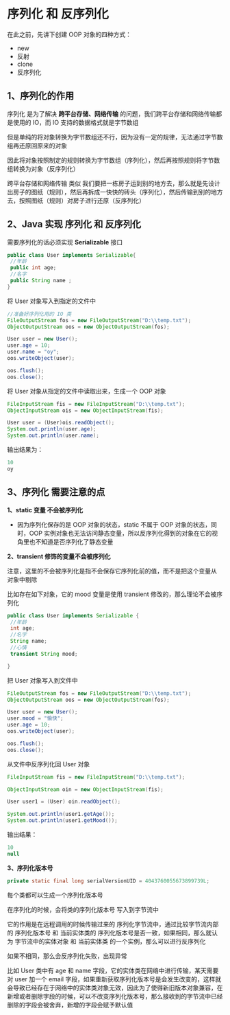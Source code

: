 # 序列化 和 反序列化



在此之前，先讲下创建 OOP 对象的四种方式：

- new
- 反射
- clone
- 反序列化



## 1、序列化的作用

序列化 是为了解决 **跨平台存储、网络传输** 的问题，我们跨平台存储和网络传输都是使用的 IO，而 IO 支持的数据格式就是字节数组

但是单纯的将对象转换为字节数组还不行，因为没有一定的规律，无法通过字节数组再还原回原来的对象

因此将对象按照制定的规则转换为字节数组（序列化），然后再按照规则将字节数组转换为对象（反序列化）



跨平台存储和网络传输 类似 我们要把一栋房子运到别的地方去，那么就是先设计出房子的图纸（规则），然后再拆成一快快的砖头（序列化），然后传输到别的地方去，按照图纸（规则）对房子进行还原（反序列化）



## 2、Java 实现 序列化 和 反序列化

需要序列化的话必须实现 **Serializable** 接口

```java
public class User implements Serializable{
 //年龄
 public int age;
 //名字
 public String name ;
}
```



将 User 对象写入到指定的文件中

```java
//准备好序列化用的 IO 类
FileOutputStream fos = new FileOutputStream("D:\\temp.txt");
ObjectOutputStream oos = new ObjectOutputStream(fos);

User user = new User();
user.age = 10;
user.name = "oy";
oos.writeObject(user);

oos.flush();
oos.close();
```



将 User 对象从指定的文件中读取出来，生成一个 OOP 对象

```java
FileInputStream fis = new FileInputStream("D:\\temp.txt");
ObjectInputStream ois = new ObjectInputStream(fis);

User user = (User)ois.readObject();
System.out.println(user.age);
System.out.println(user.name);
```

输出结果为：

```java
10
oy
```



## 3、序列化 需要注意的点

**1、static 变量 不会被序列化**

- 因为序列化保存的是 OOP 对象的状态，static 不属于 OOP 对象的状态，同时，OOP 实例对象也无法访问静态变量，所以反序列化得到的对象在它的视角里也不知道是否序列化了静态变量

**2、transient 修饰的变量不会被序列化**

注意，这里的不会被序列化是指不会保存它序列化前的值，而不是把这个变量从 对象中剔除



比如存在如下对象，它的 mood 变量是使用 transient 修改的，那么理论不会被序列化

```java
public class User implements Serializable {
 //年龄
 int age;
 //名字
 String name;
 //心情
 transient String mood;

}
```



把 User 对象写入到文件中

```java
FileOutputStream fos = new FileOutputStream("D:\\temp.txt");
ObjectOutputStream oos = new ObjectOutputStream(fos);

User user = new User();
user.mood = "愉快";
user.age = 10;
oos.writeObject(user);

oos.flush();
oos.close();
```



从文件中反序列化回 User 对象

```java
FileInputStream fis = new FileInputStream("D:\\temp.txt");

ObjectInputStream oin = new ObjectInputStream(fis);

User user1 = (User) oin.readObject();

System.out.println(user1.getAge());
System.out.println(user1.getMood());
```

输出结果：

```java
10
null
```





**3、序列化版本号**

```java
private static final long serialVersionUID = 4043760055673899739L;
```

每个类都可以生成一个序列化版本号

在序列化的时候，会将类的序列化版本号 写入到字节流中

它的作用是在远程调用的时候传输过来的 序列化字节流中，通过比较字节流内部的 序列化版本号 和 当前实体类的 序列化版本号是否一致，如果相同，那么就认为 字节流中的实体对象 和 当前实体类 的一个实例，那么可以进行反序列化

如果不相同，那么会反序列化失败，出现异常



比如 User 类中有 age 和 name 字段，它的实体类在网络中进行传输，某天需要对 user 加一个 email 字段，如果重新获取序列化版本号是会发生改变的，这样就会导致已经存在于网络中的实体类对象无效，因此为了使得新旧版本对象兼容，在新增或者删除字段的时候，可以不改变序列化版本号，那么接收到的字节流中已经删除的字段会被舍弃，新增的字段会赋予默认值